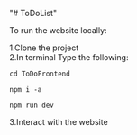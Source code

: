 "# ToDoList" 

To run the website locally:

1.Clone the project <br>
2.In terminal Type the following:

    cd ToDoFrontend
    
    npm i -a

    npm run dev

3.Interact with the website
